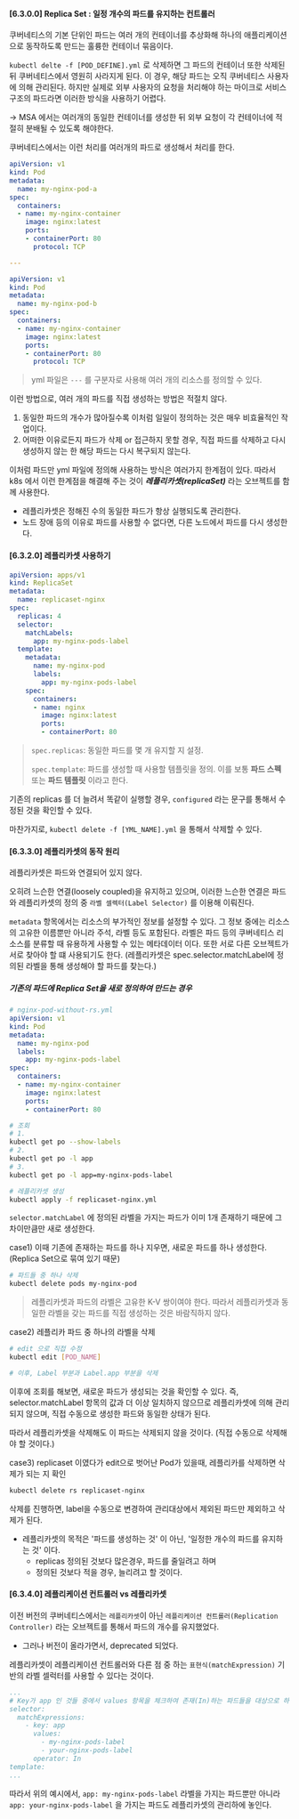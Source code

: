 
#### [6.3.0.0] Replica Set : 일정 개수의 파드를 유지하는 컨트롤러

쿠버네티스의 기본 단위인 파드는 여러 개의 컨테이너를 추상화해 하나의 애플리케이션으로 동작하도록 만드는 훌륭한 컨테이너 묶음이다.

`kubectl delte -f [POD_DEFINE].yml` 로 삭제하면 그 파드의 컨테이너 또한 삭제된 뒤 쿠버네티스에서 영원히 사라지게 된다. 이 경우, 해당 파드는 오직 쿠버네티스 사용자에 의해 관리된다.
하지만 실제로 외부 사용자의 요청을 처리해야 하는 마이크로 서비스 구조의 파드라면 이러한 방식을 사용하기 어렵다.

-> MSA 에서는 여러개의 동일한 컨테이너를 생성한 뒤 외부 요청이 각 컨테이너에 적절히 분배될 수 있도록 해야한다.

쿠버네티스에서는 이런 처리를 여러개의 파드로 생성해서 처리를 한다.

``` yml
apiVersion: v1
kind: Pod
metadata:
  name: my-nginx-pod-a
spec:
  containers:
  - name: my-nginx-container
    image: nginx:latest
    ports:
    - containerPort: 80
      protocol: TCP

---

apiVersion: v1
kind: Pod
metadata:
  name: my-nginx-pod-b
spec:
  containers:
  - name: my-nginx-container
    image: nginx:latest
    ports:
    - containerPort: 80
      protocol: TCP

```
> yml 파일은 `---` 를 구분자로 사용해 여러 개의 리소스를 정의할 수 있다.

이런 방법으로, 여러 개의 파드를 직접 생성하는 방법은 적절치 않다. 
1. 동일한 파드의 개수가 많아질수록 이처럼 일일이 정의하는 것은 매우 비효율적인 작업이다.
2. 어떠한 이유로든지 파드가 삭제 or 접근하지 못할 경우, 직접 파드를 삭제하고 다시 생성하지 않는 한 해당 파드는 다시 복구되지 않는다.

이처럼 파드만 yml 파일에 정의해 사용하는 방식은 여러가지 한계점이 있다. 따라서 k8s 에서 이런 한계점을 해결해 주는 것이 __<b><i>레플리카셋(replicaSet)</i></b>__ 라는 오브젝트를 함께 사용한다.

- 레플리카셋은 정해진 수의 동일한 파드가 항상 실행되도록 관리한다.
- 노드 장애 등의 이유로 파드를 사용할 수 없다면, 다른 노드에서 파드를 다시 생성한다.

#### [6.3.2.0] 레플리카셋 사용하기

``` yml
apiVersion: apps/v1
kind: ReplicaSet
metadata:
  name: replicaset-nginx
spec:
  replicas: 4
  selector:
    matchLabels:
      app: my-nginx-pods-label
  template:
    metadata:
      name: my-nginx-pod
      labels: 
        app: my-nginx-pods-label
    spec:
      containers:
      - name: nginx
        image: nginx:latest
        ports:
        - containerPort: 80
```

> `spec.replicas`: 동일한 파드를 몇 개 유지할 지 설정.
> 
> `spec.template`: 파드를 생성할 때 사용할 템플릿을 정의. 이를 보통 __파드 스펙__ 또는 __파드 템플릿__ 이라고 한다.

기존의 replicas 를 더 늘려서 똑같이 실행할 경우, `configured` 라는 문구를 통해서 수정된 것을 확인할 수 있다.

마찬가지로, `kubectl delete -f [YML_NAME].yml` 을 통해서 삭제할 수 있다.


#### [6.3.3.0] 레플리카셋의 동작 원리
레플리카셋은 파드와 연결되어 있지 않다.

오히려 느슨한 연결(loosely coupled)을 유지하고 있으며, 이러한 느슨한 연결은 파드와 레플리카셋의 정의 중 `라벨 셀렉터(Label Selector)` 를 이용해 이뤄진다.

`metadata` 항목에서는 리소스의 부가적인 정보를 설정할 수 있다. 그 정보 중에는 리소스의 고유한 이름뿐만 아니라 주석, 라벨 등도 포함된다. 라벨은 파드 등의 쿠버네티스 리소스를 분류할 때 유용하게 사용할 수 있는 메타데이터 이다.
또한 서로 다른 오브젝트가 서로 찾아야 할 떄 사용되기도 한다. (레플리카셋은 spec.selector.matchLabel에 정의된 라벨을 통해 생성해야 할 파드를 찾는다.)

<h5> 기존의 파드에 Replica Set을 새로 정의하여 만드는 경우 </h5>

``` yml
# nginx-pod-without-rs.yml
apiVersion: v1
kind: Pod
metadata:
  name: my-nginx-pod
  labels:
    app: my-nginx-pods-label
spec:
  containers:
  - name: my-nginx-container
    image: nginx:latest
    ports:
    - containerPort: 80
```

``` bash
# 조회
# 1.
kubectl get po --show-labels
# 2.
kubectl get po -l app
# 3.
kubectl get po -l app=my-nginx-pods-label

# 레플리카셋 생성
kubectl apply -f replicaset-nginx.yml
```

`selector.matchLabel` 에 정의된 라벨을 가지는 파드가 이미 1개 존재하기 때문에 그 차이만큼만 새로 생성한다.

case1) 이때 기존에 존재하는 파드를 하나 지우면, 새로운 파드를 하나 생성한다. (Replica Set으로 묶여 있기 때문)
``` bash
# 파드들 중 하나 삭제
kubectl delete pods my-nginx-pod
```

> 레플리카셋과 파드의 라벨은 고유한 K-V 쌍이여야 한다. 따라서 레플리카셋과 동일한 라벨을 갖는 파드를 직접 생성하는 것은 바람직하지 않다.

case2) 레플리카 파드 중 하나의 라벨을 삭제
``` bash
# edit 으로 직접 수정
kubectl edit [POD_NAME]

# 이후, Label 부분과 Label.app 부분을 삭제
```

이후에 조회를 해보면, 새로운 파드가 생성되는 것을 확인할 수 있다. 즉, selector.matchLabel 항목의 값과 더 이상 일치하지 않으므로 레플리카셋에 의해 관리되지 않으며, 직접 수동으로 생성한 파드와 동일한 상태가 된다. 

따라서 레플리카셋을 삭제해도 이 파드는 삭제되지 않을 것이다. (직접 수동으로 삭제해야 할 것이다.)

case3) replicaset 이였다가 edit으로 벗어난 Pod가 있을때, 레플리카를 삭제하면 삭제가 되는 지 확인

``` bash
kubectl delete rs replicaset-nginx
```

삭제를 진행하면, label을 수동으로 변경하여 관리대상에서 제외된 파드만 제외하고 삭제가 된다.

- 레플리카셋의 목적은 '파드를 생성하는 것' 이 아닌, '일정한 개수의 파드를 유지하는 것' 이다.
  - replicas 정의된 것보다 많은경우, 파드를 줄일려고 하며
  - 정의된 것보다 적을 경우, 늘리려고 할 것이다.

#### [6.3.4.0] 레플리케이션 컨트롤러 vs 레플리카셋
이전 버전의 쿠버네티스에서는 `레플리카셋`이 아닌 `레플리케이션 컨트롤러(Replication Controller)` 라는 오브젝트를 통해서 파드의 개수를 유지했었다.
- 그러나 버전이 올라가면서, deprecated 되었다.


레플리카셋이 레플리케이션 컨트롤러와 다른 점 중 하는 `표현식(matchExpression)` 기반의 라벨 셀럭터를 사용할 수 있다는 것이다.
``` yml
...
# Key가 app 인 것들 중에서 values 항목을 체크하여 존재(In)하는 파드들을 대상으로 하겠다는 의미
selector:
  matchExpressions:
    - key: app
      values: 
        - my-nginx-pods-label
        - your-nginx-pods-label
      operator: In
template:
...
```

따라서 위의 예시에서, `app: my-nginx-pods-label` 라벨을 가지는 파드뿐만 아니라 `app: your-nginx-pods-label` 을 가지는 파드도 레플리카셋의 관리하에 놓인다.
